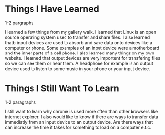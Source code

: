 # Things I Have Learned
1-2 pargraphs

I learned a few things from my gallery walk. I learned that Linux is an open source operating system used to transfer and share files.
I also learned thatb input devices are used to absorb and save data onto devices like a computer or phone. Some examples of an input device
were a motherboard and the inner parts of a cell phone. I also learned many things on my own website. I learned that output devices are 
very importent for transfering files so we can see them or hear them. A headphone for example is an output device used to listen to 
some music in your phone or your input device.


# Things I Still Want To Learn
1-2 paragraphs

I still want to learn why chrome is used more often than other browsers like internet explorer. I also would like to know if there are ways
to transfer data immediatly from an input device to an output device. Are there ways that can increase the time it takes for something 
to load on a computer e.t.c.
